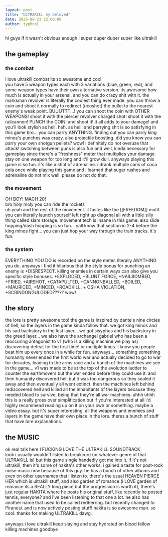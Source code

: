 ```yaml
---
layout: post
title: "ULTRAKILL my beloved"
date: 2025-08-21 22:00:00
author: typhnol
---
```


hi guys if it wasn't obvious enough i super duper duper super like ultrakill 
<br>
## the gameplay
### the combat
i love ultrakill combat its so awesome and cool
<br>
you have 5 weapon types each with 3 variations (blue, green, red), and some weapon types have their own alternative version. its awesome how much is actually in your arsenal. and you can do crazy shit with it. the marksman revolver is literally the coolest thing ever made. you can throw a coin and shoot it normally to redirect (ricoshot) the bullet to the nearest enemy's weak point. BUUUTTT...! you can shoot the coin with OTHER WEAPONS! shoot it with the piercer revolver charged shot! shoot it with the railcannon! PUNCH the COIN! and shoot it! it all adds to your damage! and you'll look stylish as hell. heh. as hell. and parrying shit is so satisfying in this game bro... you can parry ANYTHING. finding out you can parry king minos's punches was crazy. also projectile boosting. did you know you can parry your own shotgun pellets? wow! i definitely do not overuse that attack! switching between guns is also fun and well, kinda necessary for gameplay since there's a "freshness" meter that multiplies your damage. stay on one weapon for too long and it'll grow dull. anyways playing this game is so fun. it's like a shot of adrenaline. i drank multiple cans of coca cola once while playing this game and i learned that sugar rushes and adrenaline do not mix well. please do not do that.
<br>
### the movement
OH BOY! MACH 20!
<br>
bro holy moly you can ride the rockets
<br>
oh yeah and the rest of the movement. it tastes like the [[FREEDOM]] motif. you can literally launch yourself left right up diagonal all with a little silly thing called slam storage. movement tech is insane in this game. also slide hopping/dash hopping is so fun... yall know that section in 2-4 before the king minos fight... you can just hop your way through the train tracks. it's fun.
<br>
### the system
EVERYTHING YOU DO is recorded on the style meter. literally ANYTHING you do. anyways i find it hilarious that the style bonus for punching an enemy is +DISRESPECT. killing enemies in certain ways can also give you specific style bonuses. +EXPLODED, +BLUNT FORCE, +NAILBOMBED, +FRIED, +AIRSHOT, +CATAPULTED, +CANNONBALLED, +BOILED, +MAURICED, +MINCED, +ROADKILL, + OSHA VIOLATION, +SCRINDONGULODED????? wow!
<br>
## the story
the lore is pretty awesome too! the game is inspired by dante's nine circles of hell, so the layers in the game kinda follow that. we got king minos and his sad backstory in the lust layer... we got sisyphus and his backstory in the greed layer... we also have the archangel gabriel who has been a reoccuring antagonist to v1 (who is a killing machine we play as) discovering defeat for the first time! or multiple times. i know you people beat him up every once in a while for fun. anyways... something something humanity never ended the first world war and actually decided to go to war for decades, leading to the arms race and a bunch of the machines we see in the game... v1 was made to be at the top of the evolution ladder to counter the earthmovers but the war ended before they could use it. and then humanity discovered hell but it was too dangerous so they sealed it away and then eventually all went extinct. then the machines left behind rediscovered hell and killed all the inhabitants of the layers because they needed blood to survive, being that they're all war machines. uhhh uhhh this is a really gross over simplification but if you're interested at all i'd highly recommend reading up on it on your own or something. maybe a video essay. but it's super interesting. all the weapons and enemies and layers in the game have their own place in the lore. theres a bunch of stuff that have lore explanations.
<br>
## the MUSIC
ok real talk here I FUCKING LOVE THE ULTRAKILL SOUNDTRACK
<br>
look i usually wouldn't listen to breakcore (or whatever genre of that ULTRAKILL is) but this game single handedly got me into it. if it's not ultrakill, then it's some of hakita's other works. i gained a taste for post-rock noise music now because of this guy. he has a bunch of other albums and even on other usernames that i listen to. there's the usual HEAVEN PIERCE HER which is ultrakill stuff, and also garden of romance (i LOVE garden of romance its a REALLY long piece but the progression is worth it), there's just regular HAKITA where he posts his original stuff, like recently he posted tennis, everyone? and i've been listening to that one a lot. he also has another name that used to be called redherring. but recently changed to Piranesi. and is now actively posting stuff! hakita is so awesome man. so cool. thanks for making ULTRAKILL dawg.
<br>
<br>
anyways i love ultrakill keep slaying and stay hydrated on blood fellow killing machines goodbye
